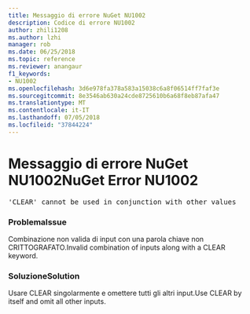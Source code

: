 ```yaml
---
title: Messaggio di errore NuGet NU1002
description: Codice di errore NU1002
author: zhili1208
ms.author: lzhi
manager: rob
ms.date: 06/25/2018
ms.topic: reference
ms.reviewer: anangaur
f1_keywords:
- NU1002
ms.openlocfilehash: 3d6e978fa378a583a15038c6a8f06514ff7faf3e
ms.sourcegitcommit: 8e3546ab630a24cde8725610b6a68f8eb87afa47
ms.translationtype: MT
ms.contentlocale: it-IT
ms.lasthandoff: 07/05/2018
ms.locfileid: "37844224"
---
```

# <a name="nuget-error-nu1002"></a><span data-ttu-id="50b8e-103">Messaggio di errore NuGet NU1002</span><span class="sxs-lookup"><span data-stu-id="50b8e-103">NuGet Error NU1002</span></span>

<pre>'CLEAR' cannot be used in conjunction with other values</pre>

### <a name="issue"></a><span data-ttu-id="50b8e-104">Problema</span><span class="sxs-lookup"><span data-stu-id="50b8e-104">Issue</span></span>
<span data-ttu-id="50b8e-105">Combinazione non valida di input con una parola chiave non CRITTOGRAFATO.</span><span class="sxs-lookup"><span data-stu-id="50b8e-105">Invalid combination of inputs along with a CLEAR keyword.</span></span>

### <a name="solution"></a><span data-ttu-id="50b8e-106">Soluzione</span><span class="sxs-lookup"><span data-stu-id="50b8e-106">Solution</span></span>
<span data-ttu-id="50b8e-107">Usare CLEAR singolarmente e omettere tutti gli altri input.</span><span class="sxs-lookup"><span data-stu-id="50b8e-107">Use CLEAR by itself and omit all other inputs.</span></span>